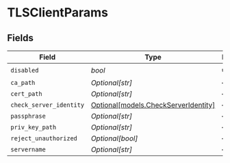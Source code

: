 # TLSClientParams


## Fields

| Field                                                                    | Type                                                                     | Required                                                                 | Description                                                              |
| ------------------------------------------------------------------------ | ------------------------------------------------------------------------ | ------------------------------------------------------------------------ | ------------------------------------------------------------------------ |
| `disabled`                                                               | *bool*                                                                   | :heavy_check_mark:                                                       | N/A                                                                      |
| `ca_path`                                                                | *Optional[str]*                                                          | :heavy_minus_sign:                                                       | N/A                                                                      |
| `cert_path`                                                              | *Optional[str]*                                                          | :heavy_minus_sign:                                                       | N/A                                                                      |
| `check_server_identity`                                                  | [Optional[models.CheckServerIdentity]](../models/checkserveridentity.md) | :heavy_minus_sign:                                                       | N/A                                                                      |
| `passphrase`                                                             | *Optional[str]*                                                          | :heavy_minus_sign:                                                       | N/A                                                                      |
| `priv_key_path`                                                          | *Optional[str]*                                                          | :heavy_minus_sign:                                                       | N/A                                                                      |
| `reject_unauthorized`                                                    | *Optional[bool]*                                                         | :heavy_minus_sign:                                                       | N/A                                                                      |
| `servername`                                                             | *Optional[str]*                                                          | :heavy_minus_sign:                                                       | N/A                                                                      |